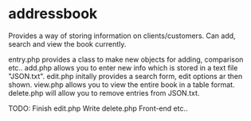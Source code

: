 # addressbook

Provides a way of storing information on clients/customers.
Can add, search and view the book currently.

entry.php provides a class to make new objects for adding, comparison etc..
add.php allows you to enter new info which is stored in a text file "JSON.txt".
edit.php initally provides a search form, edit options ar then shown.
view.php allows you to view the entire book in a table format.
delete.php will allow you to remove entries from JSON.txt.

TODO:
Finish edit.php
Write delete.php
Front-end etc..

